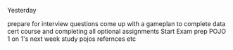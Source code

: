 
Yesterday

prepare for interview questions
come up with a gameplan to complete data cert course and completing all optional assignments
Start Exam prep
POJO
1 on 1's next week study pojos refernces etc

